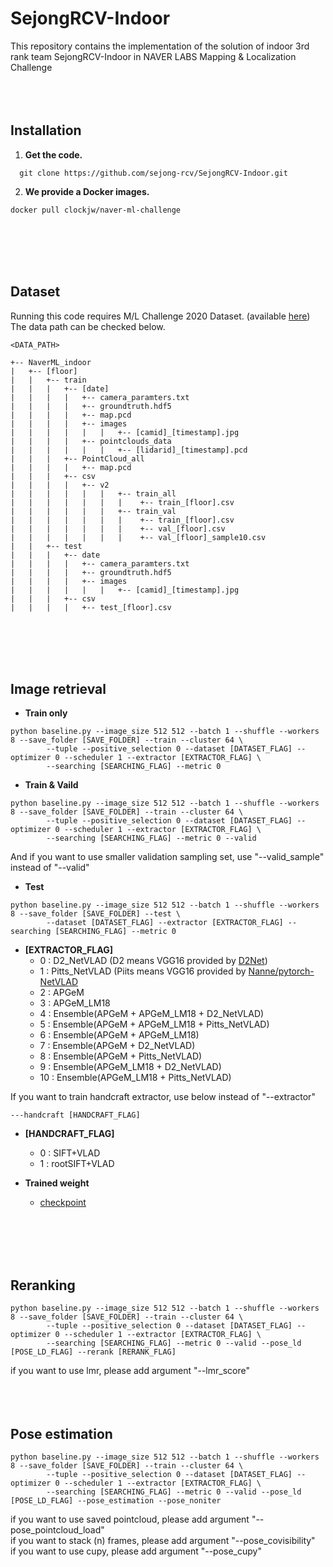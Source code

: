 # SejongRCV-Indoor

This repository contains the implementation of the solution of indoor 3rd rank team SejongRCV-Indoor in NAVER LABS Mapping & Localization Challenge 
<br/><br/><br/><br/>


## Installation

1. **Get the code.** 
```
  git clone https://github.com/sejong-rcv/SejongRCV-Indoor.git
```

2. **We provide a Docker images.**

```
docker pull clockjw/naver-ml-challenge
```
<br/><br/><br/><br/>


## Dataset  
  
Running this code requires M/L Challenge 2020 Dataset. (available [here](https://challenge.naverlabs.com/))  
The data path can be checked below.

``` 
<DATA_PATH>

+-- NaverML_indoor
|   +-- [floor]
|   |   +-- train
|   |   |   +-- [date]
|   |   |   |   +-- camera_paramters.txt
|   |   |   |   +-- groundtruth.hdf5
|   |   |   |   +-- map.pcd
|   |   |   |   +-- images
|   |   |   |   |   |   +-- [camid]_[timestamp].jpg
|   |   |   |   +-- pointclouds_data
|   |   |   |   |   |   +-- [lidarid]_[timestamp].pcd
|   |   |   +-- PointCloud_all
|   |   |   |   +-- map.pcd
|   |   |   +-- csv
|   |   |   |   +-- v2
|   |   |   |   |   |   +-- train_all
|   |   |   |   |   |   |    +-- train_[floor].csv 
|   |   |   |   |   |   +-- train_val
|   |   |   |   |   |   |    +-- train_[floor].csv 
|   |   |   |   |   |   |    +-- val_[floor].csv 
|   |   |   |   |   |   |    +-- val_[floor]_sample10.csv 
|   |   +-- test
|   |   |   +-- date
|   |   |   |   +-- camera_paramters.txt
|   |   |   |   +-- groundtruth.hdf5
|   |   |   |   +-- images
|   |   |   |   |   |   +-- [camid]_[timestamp].jpg
|   |   |   +-- csv
|   |   |   |   +-- test_[floor].csv
```
<br/><br/><br/><br/>

## Image retrieval
- **Train only**
```
python baseline.py --image_size 512 512 --batch 1 --shuffle --workers 8 --save_folder [SAVE_FOLDER] --train --cluster 64 \
        --tuple --positive_selection 0 --dataset [DATASET_FLAG] --optimizer 0 --scheduler 1 --extractor [EXTRACTOR_FLAG] \
        --searching [SEARCHING_FLAG] --metric 0
```

- **Train & Vaild**
```
python baseline.py --image_size 512 512 --batch 1 --shuffle --workers 8 --save_folder [SAVE_FOLDER] --train --cluster 64 \
        --tuple --positive_selection 0 --dataset [DATASET_FLAG] --optimizer 0 --scheduler 1 --extractor [EXTRACTOR_FLAG] \
        --searching [SEARCHING_FLAG] --metric 0 --valid
```
 
And if you want to use smaller validation sampling set, use "--valid_sample" instead of "--valid"


- **Test**
```
python baseline.py --image_size 512 512 --batch 1 --shuffle --workers 8 --save_folder [SAVE_FOLDER] --test \
        --dataset [DATASET_FLAG] --extractor [EXTRACTOR_FLAG] --searching [SEARCHING_FLAG] --metric 0
```

- **[EXTRACTOR_FLAG]**
  - 0 : D2_NetVLAD (D2 means VGG16 provided by [D2Net](https://github.com/mihaidusmanu/d2-net))
  - 1 : Pitts_NetVLAD (Piits means VGG16 provided by [Nanne/pytorch-NetVLAD](https://github.com/Nanne/pytorch-NetVlad)
  - 2 : APGeM
  - 3 : APGeM_LM18
  - 4 : Ensemble(APGeM + APGeM_LM18 + D2_NetVLAD)
  - 5 : Ensemble(APGeM + APGeM_LM18 + Pitts_NetVLAD)  
  - 6 : Ensemble(APGeM + APGeM_LM18)  
  - 7 : Ensemble(APGeM + D2_NetVLAD)  
  - 8 : Ensemble(APGeM + Pitts_NetVLAD)  
  - 9 : Ensemble(APGeM_LM18 + D2_NetVLAD)  
  - 10 : Ensemble(APGeM_LM18 + Pitts_NetVLAD)  

If you want to train handcraft extractor, use below instead of "--extractor"

```
---handcraft [HANDCRAFT_FLAG]
```

- **[HANDCRAFT_FLAG]**
  - 0 : SIFT+VLAD
  - 1 : rootSIFT+VLAD


- **Trained weight**
  - [checkpoint](https://drive.google.com/file/d/1q7uvGpmsJevyG99uvG_8on91jUDKBWvr/view?usp=sharing)



<br/><br/><br/><br/>

## Reranking

```
python baseline.py --image_size 512 512 --batch 1 --shuffle --workers 8 --save_folder [SAVE_FOLDER] --train --cluster 64 \
        --tuple --positive_selection 0 --dataset [DATASET_FLAG] --optimizer 0 --scheduler 1 --extractor [EXTRACTOR_FLAG] \
        --searching [SEARCHING_FLAG] --metric 0 --valid --pose_ld [POSE_LD_FLAG] --rerank [RERANK_FLAG]
```

if you want to use lmr, please add argument "--lmr_score"
<br/><br/><br/><br/>


## Pose estimation

```
python baseline.py --image_size 512 512 --batch 1 --shuffle --workers 8 --save_folder [SAVE_FOLDER] --train --cluster 64 \
        --tuple --positive_selection 0 --dataset [DATASET_FLAG] --optimizer 0 --scheduler 1 --extractor [EXTRACTOR_FLAG] \
        --searching [SEARCHING_FLAG] --metric 0 --valid --pose_ld [POSE_LD_FLAG] --pose_estimation --pose_noniter
```
if you want to use saved pointcloud, please add argument "--pose_pointcloud_load"  
if you want to stack (n) frames, please add argument "--pose_covisibility"  
if you want to use cupy, please add argument "--pose_cupy"
<br/><br/><br/><br/>



